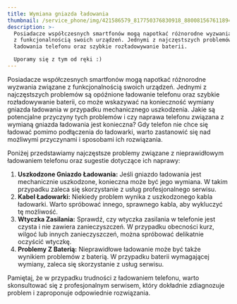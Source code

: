 ```yaml
---
title: Wymiana gniazda ładowania
thumbnail: /service_phone/img/421586579_817750376830918_880081567611894837_n.jpg
description: >-
  Posiadacze współczesnych smartfonów mogą napotkać różnorodne wyzwania związane
  z funkcjonalnością swoich urządzeń. Jednymi z najczęstszych problemów są brak
  ładowania telefonu oraz szybkie rozładowywanie baterii.

  Uporamy się z tym od ręki :)
---
```


Posiadacze współczesnych smartfonów mogą napotkać różnorodne wyzwania związane z funkcjonalnością swoich urządzeń. Jednymi z najczęstszych problemów są opóźnione ładowanie telefonu oraz szybkie rozładowywanie baterii, co może wskazywać na konieczność wymiany gniazda ładowania w przypadku mechanicznego uszkodzenia. Jakie są potencjalne przyczyny tych problemów i czy naprawa telefonu związana z wymianą gniazda ładowania jest konieczna?
Gdy telefon nie chce się ładować pomimo podłączenia do ładowarki, warto zastanowić się nad możliwymi przyczynami i sposobami ich rozwiązania. 

Poniżej przedstawiamy najczęstsze problemy związane z nieprawidłowym ładowaniem telefonu oraz sugestie dotyczące ich naprawy:

1. **Uszkodzone Gniazdo Ładowania:** Jeśli gniazdo ładowania jest mechanicznie uszkodzone, konieczna może być jego wymiana. W takim przypadku zaleca się skorzystanie z usług profesjonalnego serwisu.
2. **Kabel Ładowarki:** Niekiedy problem wynika z uszkodzonego kabla ładowarki. Warto spróbować innego, sprawnego kabla, aby wykluczyć tę możliwość.
3. **Wtyczka Zasilania:** Sprawdź, czy wtyczka zasilania w telefonie jest czysta i nie zawiera zanieczyszczeń. W przypadku obecności kurz, wilgoć lub innych zanieczyszczeń, można spróbować delikatnie oczyścić wtyczkę.
4. **Problemy Z Baterią:** Nieprawidłowe ładowanie może być także wynikiem problemów z baterią. W przypadku baterii wymagającej wymiany, zaleca się skorzystanie z usług serwisu.

Pamiętaj, że w przypadku trudności z ładowaniem telefonu, warto skonsultować się z profesjonalnym serwisem, który dokładnie zdiagnozuje problem i zaproponuje odpowiednie rozwiązania.
